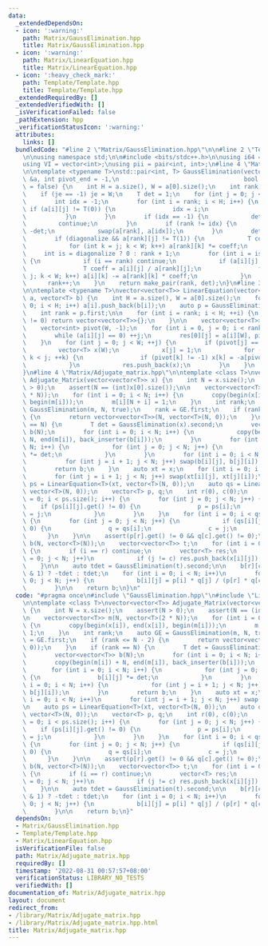 ```yaml
---
data:
  _extendedDependsOn:
  - icon: ':warning:'
    path: Matrix/GaussElimination.hpp
    title: Matrix/GaussElimination.hpp
  - icon: ':warning:'
    path: Matrix/LinearEquation.hpp
    title: Matrix/LinearEquation.hpp
  - icon: ':heavy_check_mark:'
    path: Template/Template.hpp
    title: Template/Template.hpp
  _extendedRequiredBy: []
  _extendedVerifiedWith: []
  _isVerificationFailed: false
  _pathExtension: hpp
  _verificationStatusIcon: ':warning:'
  attributes:
    links: []
  bundledCode: "#line 2 \"Matrix/GaussElimination.hpp\"\n\n#line 2 \"Template/Template.hpp\"\
    \n\nusing namespace std;\n\n#include <bits/stdc++.h>\n\nusing i64 = long long;\n\
    using VI = vector<int>;\nusing pii = pair<int, int>;\n#line 4 \"Matrix/GaussElimination.hpp\"\
    \n\ntemplate <typename T>\nstd::pair<int, T> GaussElimination(vector<vector<T>>\
    \ &a, int pivot_end = -1,\n                                   bool diagonalize\
    \ = false) {\n    int H = a.size(), W = a[0].size();\n    int rank = 0, je = pivot_end;\n\
    \    if (je == -1) je = W;\n    T det = 1;\n    for (int j = 0; j < je; j++) {\n\
    \        int idx = -1;\n        for (int i = rank; i < H; i++) {\n           \
    \ if (a[i][j] != T(0)) {\n                idx = i;\n                break;\n \
    \           }\n        }\n        if (idx == -1) {\n            det = 0;\n   \
    \         continue;\n        }\n        if (rank != idx) {\n            det =\
    \ -det;\n            swap(a[rank], a[idx]);\n        }\n        det *= a[rank][j];\n\
    \        if (diagonalize && a[rank][j] != T(1)) {\n            T coeff = a[rank][j].inverse();\n\
    \            for (int k = j; k < W; k++) a[rank][k] *= coeff;\n        }\n   \
    \     int is = diagonalize ? 0 : rank + 1;\n        for (int i = is; i < H; i++)\
    \ {\n            if (i == rank) continue;\n            if (a[i][j] != T(0)) {\n\
    \                T coeff = a[i][j] / a[rank][j];\n                for (int k =\
    \ j; k < W; k++) a[i][k] -= a[rank][k] * coeff;\n            }\n        }\n  \
    \      rank++;\n    }\n    return make_pair(rank, det);\n}\n#line 3 \"Matrix/LinearEquation.hpp\"\
    \n\ntemplate <typename T>\nvector<vector<T>> LinearEquation(vector<vector<T>>\
    \ a, vector<T> b) {\n    int H = a.size(), W = a[0].size();\n    for (int i =\
    \ 0; i < H; i++) a[i].push_back(b[i]);\n    auto p = GaussElimination(a, W, true);\n\
    \    int rank = p.first;\n\n    for (int i = rank; i < H; ++i) {\n        if (a[i][W]\
    \ != 0) return vector<vector<T>>{};\n    }\n\n    vector<vector<T>> res(1, vector<T>(W));\n\
    \    vector<int> pivot(W, -1);\n    for (int i = 0, j = 0; i < rank; ++i) {\n\
    \        while (a[i][j] == 0) ++j;\n        res[0][j] = a[i][W], pivot[j] = i;\n\
    \    }\n    for (int j = 0; j < W; ++j) {\n        if (pivot[j] == -1) {\n   \
    \         vector<T> x(W);\n            x[j] = 1;\n            for (int k = 0;\
    \ k < j; ++k) {\n                if (pivot[k] != -1) x[k] = -a[pivot[k]][j];\n\
    \            }\n            res.push_back(x);\n        }\n    }\n    return res;\n\
    }\n#line 4 \"Matrix/Adjugate_matrix.hpp\"\n\ntemplate <class T>\nvector<vector<T>>\
    \ Adjugate_Matrix(vector<vector<T>> x) {\n    int N = x.size();\n    assert(N\
    \ > 0);\n    assert(N == (int)x[0].size());\n\n    vector<vector<T>> m(N, vector<T>(2\
    \ * N));\n    for (int i = 0; i < N; i++) {\n        copy(begin(x[i]), end(x[i]),\
    \ begin(m[i]));\n        m[i][N + i] = 1;\n    }\n    int rank;\n    auto GE =\
    \ GaussElimination(m, N, true);\n    rank = GE.first;\n    if (rank <= N - 2)\
    \ {\n        return vector<vector<T>>(N, vector<T>(N, 0));\n    }\n    if (rank\
    \ == N) {\n        T det = GaussElimination(x).second;\n        vector<vector<T>>\
    \ b(N);\n        for (int i = 0; i < N; i++) {\n            copy(begin(m[i]) +\
    \ N, end(m[i]), back_inserter(b[i]));\n        }\n        for (int i = 0; i <\
    \ N; i++) {\n            for (int j = 0; j < N; j++) {\n                b[i][j]\
    \ *= det;\n            }\n        }\n        for (int i = 0; i < N; i++) {\n \
    \           for (int j = i + 1; j < N; j++) swap(b[i][j], b[j][i]);\n        }\n\
    \        return b;\n    }\n    auto xt = x;\n    for (int i = 0; i < N; i++)\n\
    \        for (int j = i + 1; j < N; j++) swap(xt[i][j], xt[j][i]);\n\n    auto\
    \ ps = LinearEquation<T>(xt, vector<T>(N, 0));\n    auto qs = LinearEquation<T>(x,\
    \ vector<T>(N, 0));\n    vector<T> p, q;\n    int r(0), c(0);\n    for (int i\
    \ = 0; i < ps.size(); i++) {\n        for (int j = 0; j < N; j++) {\n        \
    \    if (ps[i][j].get() != 0) {\n                p = ps[i];\n                r\
    \ = j;\n            }\n        }\n    }\n    for (int i = 0; i < qs.size(); i++)\
    \ {\n        for (int j = 0; j < N; j++) {\n            if (qs[i][j].get() !=\
    \ 0) {\n                q = qs[i];\n                c = j;\n            }\n  \
    \      }\n    }\n\n    assert(p[r].get() != 0 && q[c].get() != 0);\n\n    vector<vector<T>>\
    \ b(N, vector<T>(N));\n    vector<vector<T>> t;\n    for (int i = 0; i < N; i++)\
    \ {\n        if (i == r) continue;\n        vector<T> res;\n        for (int j\
    \ = 0; j < N; j++)\n            if (j != c) res.push_back(x[i][j]);\n        t.push_back(res);\n\
    \    }\n\n    auto tdet = GaussElimination(t).second;\n\n    b[r][c] = ((r + c)\
    \ & 1) ? -tdet : tdet;\n    for (int i = 0; i < N; i++)\n        for (int j =\
    \ 0; j < N; j++) {\n            b[i][j] = p[i] * q[j] / (p[r] * q[c]) * b[r][c];\n\
    \        }\n\n    return b;\n}\n"
  code: "#pragma once\n#include \"GaussElimination.hpp\"\n#include \"LinearEquation.hpp\"\
    \n\ntemplate <class T>\nvector<vector<T>> Adjugate_Matrix(vector<vector<T>> x)\
    \ {\n    int N = x.size();\n    assert(N > 0);\n    assert(N == (int)x[0].size());\n\
    \n    vector<vector<T>> m(N, vector<T>(2 * N));\n    for (int i = 0; i < N; i++)\
    \ {\n        copy(begin(x[i]), end(x[i]), begin(m[i]));\n        m[i][N + i] =\
    \ 1;\n    }\n    int rank;\n    auto GE = GaussElimination(m, N, true);\n    rank\
    \ = GE.first;\n    if (rank <= N - 2) {\n        return vector<vector<T>>(N, vector<T>(N,\
    \ 0));\n    }\n    if (rank == N) {\n        T det = GaussElimination(x).second;\n\
    \        vector<vector<T>> b(N);\n        for (int i = 0; i < N; i++) {\n    \
    \        copy(begin(m[i]) + N, end(m[i]), back_inserter(b[i]));\n        }\n \
    \       for (int i = 0; i < N; i++) {\n            for (int j = 0; j < N; j++)\
    \ {\n                b[i][j] *= det;\n            }\n        }\n        for (int\
    \ i = 0; i < N; i++) {\n            for (int j = i + 1; j < N; j++) swap(b[i][j],\
    \ b[j][i]);\n        }\n        return b;\n    }\n    auto xt = x;\n    for (int\
    \ i = 0; i < N; i++)\n        for (int j = i + 1; j < N; j++) swap(xt[i][j], xt[j][i]);\n\
    \n    auto ps = LinearEquation<T>(xt, vector<T>(N, 0));\n    auto qs = LinearEquation<T>(x,\
    \ vector<T>(N, 0));\n    vector<T> p, q;\n    int r(0), c(0);\n    for (int i\
    \ = 0; i < ps.size(); i++) {\n        for (int j = 0; j < N; j++) {\n        \
    \    if (ps[i][j].get() != 0) {\n                p = ps[i];\n                r\
    \ = j;\n            }\n        }\n    }\n    for (int i = 0; i < qs.size(); i++)\
    \ {\n        for (int j = 0; j < N; j++) {\n            if (qs[i][j].get() !=\
    \ 0) {\n                q = qs[i];\n                c = j;\n            }\n  \
    \      }\n    }\n\n    assert(p[r].get() != 0 && q[c].get() != 0);\n\n    vector<vector<T>>\
    \ b(N, vector<T>(N));\n    vector<vector<T>> t;\n    for (int i = 0; i < N; i++)\
    \ {\n        if (i == r) continue;\n        vector<T> res;\n        for (int j\
    \ = 0; j < N; j++)\n            if (j != c) res.push_back(x[i][j]);\n        t.push_back(res);\n\
    \    }\n\n    auto tdet = GaussElimination(t).second;\n\n    b[r][c] = ((r + c)\
    \ & 1) ? -tdet : tdet;\n    for (int i = 0; i < N; i++)\n        for (int j =\
    \ 0; j < N; j++) {\n            b[i][j] = p[i] * q[j] / (p[r] * q[c]) * b[r][c];\n\
    \        }\n\n    return b;\n}"
  dependsOn:
  - Matrix/GaussElimination.hpp
  - Template/Template.hpp
  - Matrix/LinearEquation.hpp
  isVerificationFile: false
  path: Matrix/Adjugate_matrix.hpp
  requiredBy: []
  timestamp: '2022-08-31 00:57:57+08:00'
  verificationStatus: LIBRARY_NO_TESTS
  verifiedWith: []
documentation_of: Matrix/Adjugate_matrix.hpp
layout: document
redirect_from:
- /library/Matrix/Adjugate_matrix.hpp
- /library/Matrix/Adjugate_matrix.hpp.html
title: Matrix/Adjugate_matrix.hpp
---
```

